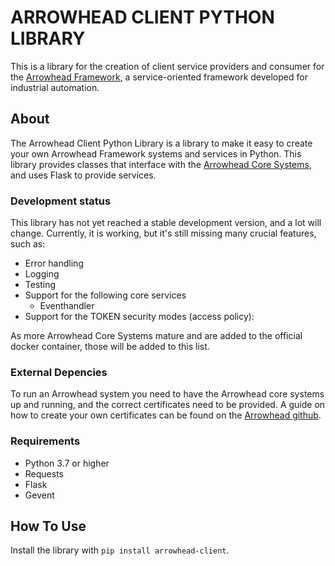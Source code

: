 # ARROWHEAD CLIENT PYTHON LIBRARY
This is a library for the creation of client service providers and consumer for the [Arrowhead Framework](www.arrowhead.eu), a service-oriented framework developed for industrial automation.

## About
The Arrowhead Client Python Library is a library to make it easy to create your own Arrowhead Framework systems and services in Python.
This library provides classes that interface with the [Arrowhead Core Systems](https://github.com/arrowhead-f/core-java-spring), and uses Flask to provide services.

### Development status
This library has not yet reached a stable development version, and a lot will change.
Currently, it is working, but it's still missing many crucial features, such as:
 - Error handling
 - Logging
 - Testing
 - Support for the following core services
   - Eventhandler
 - Support for the TOKEN security modes (access policy):

As more Arrowhead Core Systems mature and are added to the official docker container, those will be added to this list.

### External Depencies
To run an Arrowhead system you need to have the Arrowhead core systems up and running, and the correct certificates need to be provided.
A guide on how to create your own certificates can be found on the [Arrowhead github](https://github.com/arrowhead-f/core-java-spring/blob/master/documentation/certificates/create_client_certificate.pdf).

### Requirements
 - Python 3.7 or higher
 - Requests
 - Flask
 - Gevent

## How To Use
Install the library with `pip install arrowhead-client`.

